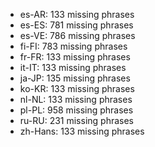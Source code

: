 - es-AR: 133 missing phrases
- es-ES: 781 missing phrases
- es-VE: 786 missing phrases
- fi-FI: 783 missing phrases
- fr-FR: 133 missing phrases
- it-IT: 133 missing phrases
- ja-JP: 135 missing phrases
- ko-KR: 133 missing phrases
- nl-NL: 133 missing phrases
- pl-PL: 958 missing phrases
- ru-RU: 231 missing phrases
- zh-Hans: 133 missing phrases
